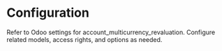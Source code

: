 # Configuration

Refer to Odoo settings for account_multicurrency_revaluation. Configure related models, access rights, and options as needed.

